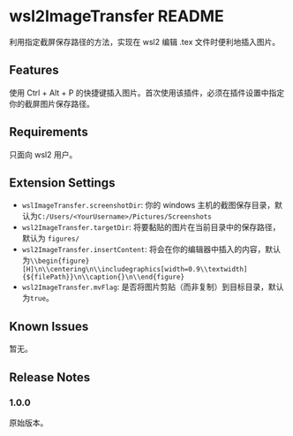 # wsl2ImageTransfer README

利用指定截屏保存路径的方法，实现在 wsl2 编辑 .tex 文件时便利地插入图片。

## Features

使用 Ctrl + Alt + P 的快捷键插入图片。首次使用该插件，必须在插件设置中指定你的截屏图片保存路径。

## Requirements

只面向 wsl2 用户。

## Extension Settings

* `wslImageTransfer.screenshotDir`: 你的 windows 主机的截图保存目录，默认为`C:/Users/<YourUsername>/Pictures/Screenshots`
* `wsl2ImageTransfer.targetDir`: 将要黏贴的图片在当前目录中的保存路径，默认为 `figures/`
* `wsl2ImageTransfer.insertContent`: 将会在你的编辑器中插入的内容，默认为`\\begin{figure}[H]\n\\centering\n\\includegraphics[width=0.9\\textwidth]{${filePath}}\n\\caption{}\n\\end{figure}`
* `wsl2ImageTransfer.mvFlag`: 是否将图片剪贴（而非复制）到目标目录，默认为`true`。

## Known Issues

暂无。

## Release Notes

### 1.0.0

原始版本。

